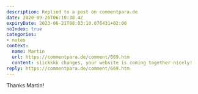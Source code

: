 ```yaml
---
description: Replied to a post on commentpara.de
date: 2020-09-26T06:10:38.4Z
expiryDate: 2023-06-21T08:03:10.076431+02:00
noIndex: true
categories:
- notes
context:
  name: Martin
  url: https://commentpara.de/comment/669.htm
  content: siickkkk changes, your website is coming together nicely!
reply: https://commentpara.de/comment/669.htm
---
```


Thanks Martin!
